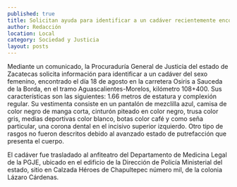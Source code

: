 ```yaml
---
published: true
title: Solicitan ayuda para identificar a un cadáver recientemente encontrado
author: Redacción
location: Local
category: Sociedad y Justicia
layout: posts
---
```


Mediante un comunicado, la Procuraduría General de Justicia del estado de Zacatecas solicita información para identificar a un cadáver del sexo femenino, encontrado el día 18 de agosto en la carretera Osiris a Sauceda de la Borda, en el tramo Aguascalientes-Morelos, kilómetro 108+400. Sus características son las siguientes: 1.66 metros de estatura y complexión regular. Su vestimenta consiste en un pantalón de mezclilla azul, camisa de color negro de manga corta, cinturón piteado en color negro, trusa color gris, medias deportivas color blanco, botas color café  y como seña particular, una corona dental en el incisivo superior izquierdo. Otro tipo de rasgos no fueron descritos debido al avanzado estado de putrefacción que presenta el cuerpo.

El cadáver fue trasladado al anfiteatro del Departamento de Medicina Legal de la PGJE, ubicado en el edificio de la Dirección de Policía Ministerial  del estado, sitio en Calzada Héroes de Chapultepec número mil, de la colonia Lázaro Cárdenas.
